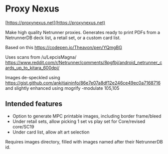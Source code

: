 # Proxy Nexus

[https://proxynexus.net](https://proxynexus.net)

Make high quality Netrunner proxies. Generates ready to print PDFs from a NetrunnerDB deck list, a retail set, or a custom card list. 

Based on this https://codepen.io/Theavon/pen/YQmgBG

Uses scans from /u/LepcisMagna/ https://www.reddit.com/r/Netrunner/comments/8pgfbj/android_netrunner_cards_up_to_kitara_600dpi/

Images de-speckled using https://gist.github.com/ankitjaininfo/86e7e07a8df12e246ce49ec0a7168716
and slightly enhanced using mogrify -modulate 105,105



## Intended features
 
* Option to generate MPC printable images, including border frame/bleed
* Under retail sets, allow picking 1 set vs play set for Core/revised core/SC19
* Under card list, allow alt art selection



Requires images directory, filled with images named after their NetrunnerDB id.